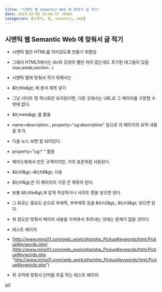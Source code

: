 ```yaml
---
title: "시맨틱 웹 Semantic Web 에 맞춰서 글 적기"
date: 2019-03-08 18:04:57 +0900
categories: [시맨틱, 웹, semantic, web]
---
```


시맨틱 웹 Semantic Web 에 맞춰서 글 적기
-----------------------------

- 시맨틱 웹은 HTML를 의미있도록 만들기 위함임
- 그래서 HTML5에서는 div와 모양이 별반 차이 없는데도 추가된 태그들이 있음(nav,aside,section...)

- 시맨틱 웹에 맞춰서 적기 위해서는
- &amp;lt;title&amp;gt; 에 문서 제목 넣기
- 그냥 사이트 명 하나로만 유지된다면, 다른 곳에서는 URL로 그 페이지를 구분할 수 밖에 없다.

- &amp;lt;meta&amp;gt; 를 활용
- name=description , property="og:description" 등으로 이 페이지의 요약 내용을 추가.
- 다음 뉴스 보면 잘 되어있다.

- property="og:* " 활용
- 페이스북에서 만든 규격이지만, 거의 표준처럼 사용된다.


- &amp;lt;h1&amp;gt;~&amp;lt;h6&amp;gt; 사용
- &amp;lt;h1&amp;gt;은 이 페이지의 가장 큰 제목이 된다.
- 보통 &amp;lt;title&amp;gt;과 같게 작성하거나 사이트 명을 넣으면 된다.

- 그 뒤로는 중요도 순으로 부제목, 부부제목 등을 &amp;lt;h2&amp;gt;, &amp;lt;h3&amp;gt; 넣으면 된다.

- 위 정도만 맞춰서 페이지 내용을 가져와서 추려내는 것에는 문제가 없을 것이다.

- 테스트 페이지
- [http://www.mins01.com/web_work/php/php_PickupKeywords/html.PickupKeywords.php](http://www.mins01.com/web_work/php/php_PickupKeywords/html.PickupKeywords.php "http://www.mins01.com/web_work/php/php_PickupKeywords/html.PickupKeywords.php")
- 위 규칙에 맞춰서 단어를 추출 하는 테스트 페이지





[url](http://www.mins01.com/mh/tech/read/1262)